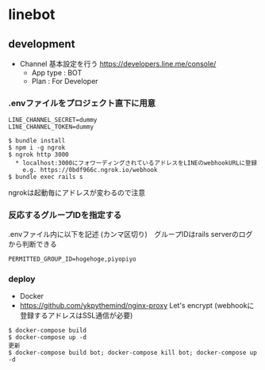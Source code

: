 # linebot

## development

- Channel 基本設定を行う https://developers.line.me/console/
  - App type : BOT
  - Plan     : For Developer

### .envファイルをプロジェクト直下に用意

```.env
LINE_CHANNEL_SECRET=dummy
LINE_CHANNEL_TOKEN=dummy
```

```
$ bundle install
$ npm i -g ngrok
$ ngrok http 3000
  * localhost:3000にフォワーディングされているアドレスをLINEのwebhookURLに登録
    e.g. https://0bdf966c.ngrok.io/webhook
$ bundle exec rails s
```

ngrokは起動毎にアドレスが変わるので注意

### 反応するグループIDを指定する

.envファイル内に以下を記述 (カンマ区切り)　グループIDはrails serverのログから判断できる

```
PERMITTED_GROUP_ID=hogehoge,piyopiyo
```


### deploy

* Docker
* https://github.com/ykpythemind/nginx-proxy Let's encrypt (webhookに登録するアドレスはSSL通信が必要)

```
$ docker-compose build
$ docker-compose up -d
更新
$ docker-compose build bot; docker-compose kill bot; docker-compose up -d
```
